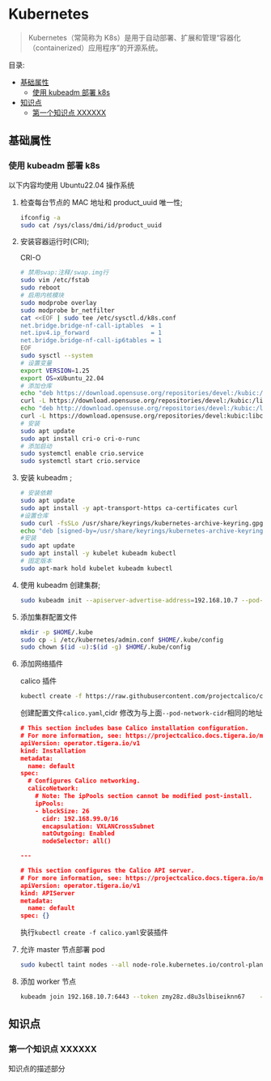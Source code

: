 # Kubernetes <!-- omit in toc -->

> Kubernetes（常简称为 K8s）是用于自动部署、扩展和管理“容器化（containerized）应用程序”的开源系统。

目录:

- [基础属性](#基础属性)
  - [使用 kubeadm 部署 k8s](#使用-kubeadm-部署-k8s)
- [知识点](#知识点)
  - [第一个知识点 XXXXXX](#第一个知识点-xxxxxx)

## 基础属性

### 使用 kubeadm 部署 k8s

以下内容均使用 Ubuntu22.04 操作系统

1. 检查每台节点的 MAC 地址和 product_uuid 唯一性;

   ```bash
   ifconfig -a
   sudo cat /sys/class/dmi/id/product_uuid
   ```

2. 安装容器运行时(CRI);

   CRI-O

   ```bash
   # 禁用swap:注释/swap.img行
   sudo vim /etc/fstab
   sudo reboot
   # 启用内核模块
   sudo modprobe overlay
   sudo modprobe br_netfilter
   cat <<EOF | sudo tee /etc/sysctl.d/k8s.conf
   net.bridge.bridge-nf-call-iptables  = 1
   net.ipv4.ip_forward                 = 1
   net.bridge.bridge-nf-call-ip6tables = 1
   EOF
   sudo sysctl --system
   # 设置变量
   export VERSION=1.25
   export OS=xUbuntu_22.04
   # 添加仓库
   echo "deb https://download.opensuse.org/repositories/devel:/kubic:/libcontainers:/stable/$OS/ /" | sudo tee /etc/apt/sources.list.d/devel:kubic:libcontainers:stable.list
   curl -L https://download.opensuse.org/repositories/devel:/kubic:/libcontainers:/stable/$OS/Release.key | sudo apt-key add -
   echo "deb http://download.opensuse.org/repositories/devel:/kubic:/libcontainers:/stable:/cri-o:/$VERSION/$OS/ /" | sudo tee /etc/apt/sources.list.d/devel:kubic:libcontainers:stable:cri-o:$VERSION.list
   curl -L https://download.opensuse.org/repositories/devel:kubic:libcontainers:stable:cri-o:$VERSION/$OS/Release.key | sudo apt-key add -
   # 安装
   sudo apt update
   sudo apt install cri-o cri-o-runc
   # 添加启动
   sudo systemctl enable crio.service
   sudo systemctl start crio.service
   ```

3. 安装 kubeadm ;

   ```bash
   # 安装依赖
   sudo apt update
   sudo apt install -y apt-transport-https ca-certificates curl
   #设置仓库
   sudo curl -fsSLo /usr/share/keyrings/kubernetes-archive-keyring.gpg https://packages.cloud.google.com/apt/doc/apt-key.gpg
   echo "deb [signed-by=/usr/share/keyrings/kubernetes-archive-keyring.gpg] https://apt.kubernetes.io/ kubernetes-xenial main" | sudo tee /etc/apt/sources.list.d/kubernetes.list
   #安装
   sudo apt update
   sudo apt install -y kubelet kubeadm kubectl
   # 固定版本
   sudo apt-mark hold kubelet kubeadm kubectl
   ```

4. 使用 kubeadm 创建集群;

   ```bash
   sudo kubeadm init --apiserver-advertise-address=192.168.10.7 --pod-network-cidr=192.168.99.0/16
   ```

5. 添加集群配置文件

   ```bash
   mkdir -p $HOME/.kube
   sudo cp -i /etc/kubernetes/admin.conf $HOME/.kube/config
   sudo chown $(id -u):$(id -g) $HOME/.kube/config
   ```

6. 添加网络插件

   calico 插件

   ```bash
   kubectl create -f https://raw.githubusercontent.com/projectcalico/calico/v3.24.1/manifests/tigera-operator.yaml
   ```

   创建配置文件`calico.yaml`,cidr 修改为与上面`--pod-network-cidr`相同的地址

   ```json
   # This section includes base Calico installation configuration.
   # For more information, see: https://projectcalico.docs.tigera.io/master/reference/   installation/api#operator.tigera.io/v1.Installation
   apiVersion: operator.tigera.io/v1
   kind: Installation
   metadata:
     name: default
   spec:
     # Configures Calico networking.
     calicoNetwork:
       # Note: The ipPools section cannot be modified post-install.
       ipPools:
       - blockSize: 26
         cidr: 192.168.99.0/16
         encapsulation: VXLANCrossSubnet
         natOutgoing: Enabled
         nodeSelector: all()

   ---

   # This section configures the Calico API server.
   # For more information, see: https://projectcalico.docs.tigera.io/master/reference/   installation/api#operator.tigera.io/v1.APIServer
   apiVersion: operator.tigera.io/v1
   kind: APIServer
   metadata:
     name: default
   spec: {}
   ```

   执行`kubectl create -f calico.yaml`安装插件

7. 允许 master 节点部署 pod

   ```bash
   sudo kubectl taint nodes --all node-role.kubernetes.io/control-plane- node-role.kubernetes.io/master-
   ```

8. 添加 worker 节点

   ```bash
   kubeadm join 192.168.10.7:6443 --token zmy28z.d8u3slbiseiknn67    --discovery-token-ca-cert-hash   sha256:1d6cffbd46bbe709c47cc891ec0dd6a1f9b5391206d2cc28504600621a68c5bf
   ```

## 知识点

### 第一个知识点 XXXXXX

知识点的描述部分
